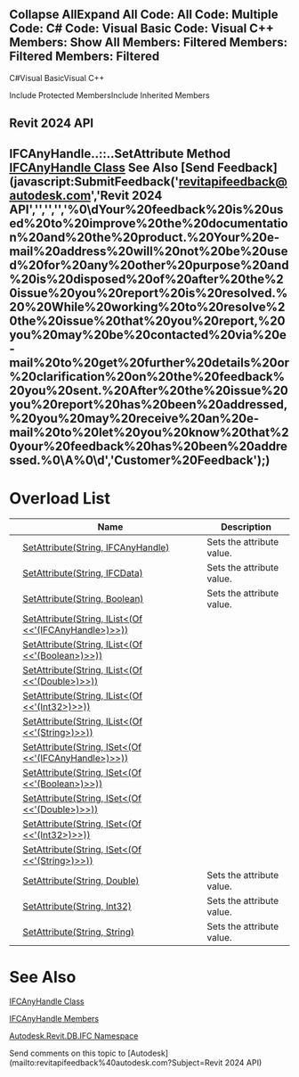 ﻿

Collapse AllExpand All Code: All Code: Multiple Code: C# Code: Visual Basic Code: Visual C++  Members: Show All Members: Filtered Members: Filtered Members: Filtered   
---  
  
C#Visual BasicVisual C++

Include Protected MembersInclude Inherited Members

Revit 2024 API  
---  
IFCAnyHandle..::..SetAttribute Method   
[IFCAnyHandle Class](8b893943-70fa-94bf-90be-1523d516ecb3.md) See Also [Send Feedback](javascript:SubmitFeedback\('revitapifeedback@autodesk.com','Revit 2024 API','','','','%0\\dYour%20feedback%20is%20used%20to%20improve%20the%20documentation%20and%20the%20product.%20Your%20e-mail%20address%20will%20not%20be%20used%20for%20any%20other%20purpose%20and%20is%20disposed%20of%20after%20the%20issue%20you%20report%20is%20resolved.%20%20While%20working%20to%20resolve%20the%20issue%20that%20you%20report,%20you%20may%20be%20contacted%20via%20e-mail%20to%20get%20further%20details%20or%20clarification%20on%20the%20feedback%20you%20sent.%20After%20the%20issue%20you%20report%20has%20been%20addressed,%20you%20may%20receive%20an%20e-mail%20to%20let%20you%20know%20that%20your%20feedback%20has%20been%20addressed.%0\\A%0\\d','Customer%20Feedback'\);)  
---  
  
# Overload List

|  | Name | Description |
| --- | --- | --- |
|  | [SetAttribute(String, IFCAnyHandle)](5d6b9f6a-d25a-9766-009c-9379e4782dbd.md) | Sets the attribute value. |
|  | [SetAttribute(String, IFCData)](f2bcbc8f-58b7-b644-73ae-2713b456c4cd.md) | Sets the attribute value. |
|  | [SetAttribute(String, Boolean)](a226efeb-5a09-0da5-c948-66f6dc331b4e.md) | Sets the attribute value. |
|  | [SetAttribute(String, IList<(Of <<'(IFCAnyHandle>)>>))](789e5812-5195-8eb0-8a5b-ee188fccdc40.md) |  |
|  | [SetAttribute(String, IList<(Of <<'(Boolean>)>>))](fd6d2789-8499-512b-bae5-342b4a432570.md) |  |
|  | [SetAttribute(String, IList<(Of <<'(Double>)>>))](738e90e5-9924-8399-27ad-1a6e099f83e3.md) |  |
|  | [SetAttribute(String, IList<(Of <<'(Int32>)>>))](96cbef6a-6828-b026-cf5f-4104a7717b91.md) |  |
|  | [SetAttribute(String, IList<(Of <<'(String>)>>))](ff7c884c-5301-1641-8f11-45264b536cd3.md) |  |
|  | [SetAttribute(String, ISet<(Of <<'(IFCAnyHandle>)>>))](afef86a9-8745-fcc6-e844-f32ab917ce4b.md) |  |
|  | [SetAttribute(String, ISet<(Of <<'(Boolean>)>>))](0dd5676c-aaa3-eed5-5d87-3da3a33541ea.md) |  |
|  | [SetAttribute(String, ISet<(Of <<'(Double>)>>))](f4cf6032-f724-525b-fd7e-9eb72904c78a.md) |  |
|  | [SetAttribute(String, ISet<(Of <<'(Int32>)>>))](310a9e9f-2a07-5af5-8160-581441bd2e90.md) |  |
|  | [SetAttribute(String, ISet<(Of <<'(String>)>>))](285c5806-127c-332a-090f-b48e228e0ed7.md) |  |
|  | [SetAttribute(String, Double)](a5a4bf0b-879a-d56a-ae79-3a011464b466.md) | Sets the attribute value. |
|  | [SetAttribute(String, Int32)](7c4037bc-b04c-a834-f670-1608d3fdf719.md) | Sets the attribute value. |
|  | [SetAttribute(String, String)](85aac403-65ce-356e-2075-a2429a712509.md) | Sets the attribute value. |
  
# See Also

[IFCAnyHandle Class](8b893943-70fa-94bf-90be-1523d516ecb3.md)

[IFCAnyHandle Members](28d36dd7-f8b8-11dc-e4ca-b0d3d4f0ef8b.md)

[Autodesk.Revit.DB.IFC Namespace](b823fafb-1ba1-896b-4097-142c2817ce74.md)

Send comments on this topic to [Autodesk](mailto:revitapifeedback%40autodesk.com?Subject=Revit 2024 API)